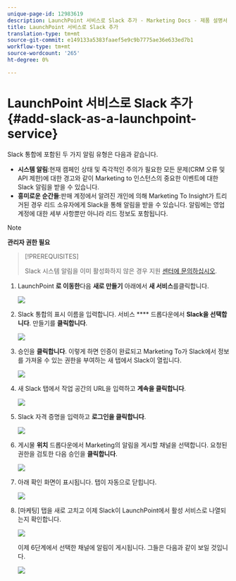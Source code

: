 ```yaml
---
unique-page-id: 12983619
description: LaunchPoint 서비스로 Slack 추가 - Marketing Docs - 제품 설명서
title: LaunchPoint 서비스로 Slack 추가
translation-type: tm+mt
source-git-commit: e149133a5383faaef5e9c9b7775ae36e633ed7b1
workflow-type: tm+mt
source-wordcount: '265'
ht-degree: 0%

---
```



# LaunchPoint 서비스로 Slack 추가 {#add-slack-as-a-launchpoint-service}

Slack 통합에 포함된 두 가지 알림 유형은 다음과 같습니다.

* **시스템 알림**:현재 캠페인 상태 및 즉각적인 주의가 필요한 모든 문제(CRM 오류 및 API 제한)에 대한 경고와 같이 Marketing to 인스턴스의 중요한 이벤트에 대한 Slack 알림을 받을 수 있습니다.
* **흥미로운 순간들**:판매 계정에서 알려진 개인에 의해 Marketing To Insight가 트리거된 경우 리드 소유자에게 Slack을 통해 알림을 받을 수 있습니다. 알림에는 영업 계정에 대한 세부 사항뿐만 아니라 리드 정보도 포함됩니다.

>[!NOTE]
>
>**관리자 권한 필요**

>[!PREREQUISITES]
>
>Slack 시스템 알림을 이미 활성화하지 않은 경우 지원 [센터에 문의하십시오](http://docs.marketo.com/cdn-cgi/l/email-protection#1d6e686d6d726f695d707c6f76786972337e7270).

1. LaunchPoint **로 이동한**&#x200B;다음 **새로 만들기** 아래에서 **새 서비스**&#x200B;를클릭합니다.

   ![](assets/image2017-11-27-14-3a13-3a18.png)

1. Slack 통합의 표시 이름을 입력합니다. 서비스 **** 드롭다운에서 **Slack을 선택합니다**. 만들기를 **클릭합니다**.

   ![](assets/image2017-11-27-15-3a54-3a11.png)

1. 승인을 **클릭합니다**. 이렇게 하면 인증이 완료되고 Marketing To가 Slack에서 정보를 가져올 수 있는 권한을 부여하는 새 탭에서 Slack이 열립니다.

   ![](assets/image2017-11-27-14-3a16-3a6.png)

1. 새 Slack 탭에서 작업 공간의 URL을 입력하고 **계속을 클릭합니다**.

   ![](assets/image2017-11-27-15-3a1-3a29.png)

1. Slack 자격 증명을 입력하고 **로그인을 클릭합니다**.

   ![](assets/image2017-11-27-15-3a1-3a3.png)

1. 게시물 **위치** 드롭다운에서 Marketing의 알림을 게시할 채널을 선택합니다. 요청된 권한을 검토한 다음 승인을 **클릭합니다**.

   ![](assets/image2018-1-9-13-3a21-3a50.png)

1. 아래 확인 화면이 표시됩니다. 탭이 자동으로 닫힙니다.

   ![](assets/image2017-11-27-15-3a51-3a57.png)

1. [마케팅] 탭을 새로 고치고 이제 Slack이 LaunchPoint에서 활성 서비스로 나열되는지 확인합니다.

   ![](assets/image2017-11-27-15-3a55-3a37.png)

   이제 6단계에서 선택한 채널에 알림이 게시됩니다. 그들은 다음과 같이 보일 것입니다.

   ![](assets/samplenotification.png)

